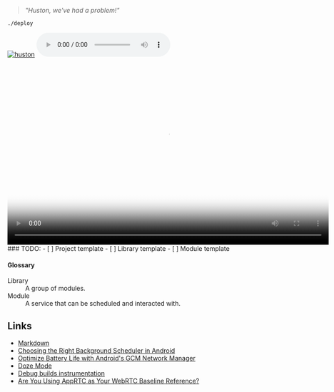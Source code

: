 > *"Huston, we've had a problem!"*

```
./deploy
```


[![huston](http://history.nasa.gov/SP-350/i13-1.jpg "Houston, We've Had a Problem!")](https://www.youtube.com/watch?v=eco_xvkEQlg)
<audio controls>
  <source src="https://upload.wikimedia.org/wikipedia/commons/1/12/Apollo13-wehaveaproblem_edit_1.ogg" type="video/ogg">
Your browser does not support the audio element.
</audio>

<video width="720" height="405" controls  poster="http://history.nasa.gov/SP-350/i13-1.jpg">
	<source src="https://upload.wikimedia.org/wikipedia/commons/1/12/Apollo13-wehaveaproblem_edit_1.ogg" type="video/ogg">
</video>
### TODO:
- [ ] Project template
- [ ] Library template
- [ ] Module template

#### Glossary
<dl>
  <dt>Library</dt>
  <dd>A group of modules.</dd>
  <dt>Module</dt>
  <dd>A service that can be scheduled and interacted with.</dd>
</dl>

Links
-----
- [Markdown](https://guides.github.com/features/masteri)
- [Choosing the Right Background Scheduler in Android](https://www.bignerdranch.com/blog/choosing-the-right-background-scheduler-in-android/)
- [Optimize Battery Life with Android's GCM Network Manager](https://www.bignerdranch.com/blog/optimize-battery-life-with-androids-gcm-network-manager/)
- [Doze Mode](https://www.bignerdranch.com/blog/diving-into-doze-mode-for-developers/)
- [Debug builds instrumentation](http://littlerobots.nl/blog/stetho-for-android-debug-builds-only/)
- [Are You Using AppRTC as Your WebRTC Baseline Reference?](https://bloggeek.me/apprtc-webrtc-baseline-reference/)
